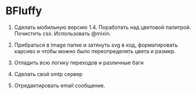 # BFluffy

1. Сделать мобильную версию
    1.4. Поработать над цветовой палитрой. Почистить css. Использовать @mixin.

2. Прибраться в image папке и затянуть svg в код, форматировать карсиво и чтобы можно было переопределять цвета и размер.
3. Отладить всю логику переходов и различные баги
5. Сделать свой smtp сервер
6. Отредактировать email сообщение.
